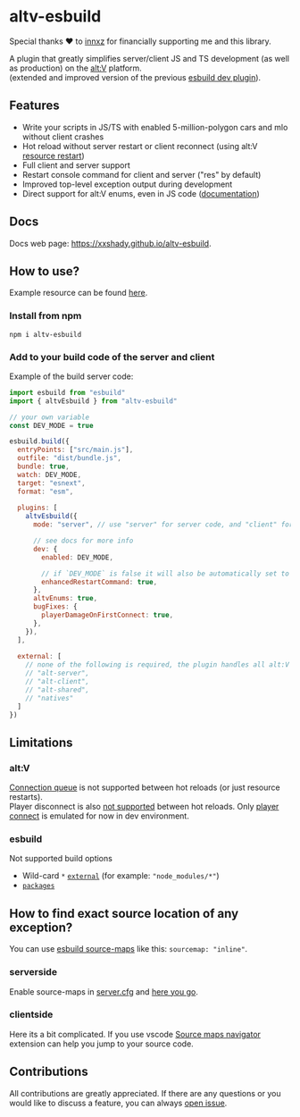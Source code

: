 # altv-esbuild

Special thanks ❤️ to [innxz](https://github.com/innxz) for financially supporting me and this library.

A plugin that greatly simplifies server/client JS and TS development (as well as production) on the [alt:V](https://altv.mp) platform.<br>
(extended and improved version of the previous [esbuild dev plugin](https://github.com/xxshady/esbuild-plugin-altv-dev-server)).

## Features

- Write your scripts in JS/TS with enabled 5-million-polygon cars and mlo without client crashes
- Hot reload without server restart or client reconnect (using alt:V [resource restart](https://docs.altv.mp/articles/commandlineargs.html#server-commands))
- Full client and server support
- Restart console command for client and server ("res" by default)
- Improved top-level exception output during development
- Direct support for alt:V enums, even in JS code ([documentation](https://xxshady.github.io/altv-esbuild/interfaces/ipluginoptions.html#altvenums))

## Docs

Docs web page: <https://xxshady.github.io/altv-esbuild>.

## How to use?

Example resource can be found [here](https://github.com/xxshady/altv-esbuild/tree/main/example).

### Install from npm

```cli
npm i altv-esbuild
```

### Add to your build code of the server and client

Example of the build server code:

```js
import esbuild from "esbuild"
import { altvEsbuild } from "altv-esbuild"

// your own variable
const DEV_MODE = true

esbuild.build({
  entryPoints: ["src/main.js"],
  outfile: "dist/bundle.js",
  bundle: true,
  watch: DEV_MODE,
  target: "esnext",
  format: "esm",
  
  plugins: [
    altvEsbuild({
      mode: "server", // use "server" for server code, and "client" for client code

      // see docs for more info
      dev: {
        enabled: DEV_MODE,

        // if `DEV_MODE` is false it will also be automatically set to false too
        enhancedRestartCommand: true, 
      }, 
      altvEnums: true,
      bugFixes: {
        playerDamageOnFirstConnect: true,
      },
    }),
  ],
  
  external: [
    // none of the following is required, the plugin handles all alt:V modules automatically
    // "alt-server",
    // "alt-client",
    // "alt-shared",
    // "natives"
  ]
})
```

## Limitations

### alt:V

[Connection queue](https://docs.altv.mp/articles/connection_queue.html) is not supported between hot reloads (or just resource restarts).<br>
Player disconnect is also [not supported](https://github.com/xxshady/altv-esbuild/issues/8) between hot reloads. Only [player connect](https://xxshady.github.io/altv-esbuild/interfaces/iplugindevoption.html#playersreconnect) is emulated for now in dev environment.

### esbuild

Not supported build options
- Wild-card `*` [`external`](https://esbuild.github.io/api/#external) (for example: `"node_modules/*"`)
- [`packages`](https://esbuild.github.io/api/#packages)

## How to find exact source location of any exception?

You can use [esbuild source-maps](https://esbuild.github.io/api/#sourcemap) like this: `sourcemap: "inline"`.

### serverside

Enable source-maps in [server.cfg](https://docs.altv.mp/articles/configs/server.html)
and [here you go](https://imgur.com/HJYM0y1).

### clientside

Here its a bit complicated. If you use vscode [Source maps navigator](https://marketplace.visualstudio.com/items?itemName=vlkoti.vscode-sourcemaps-navigator) extension can help you jump to your source code.

## Contributions

All contributions are greatly appreciated. If there are any questions or you would like to discuss a feature, you can always [open issue](https://github.com/xxshady/altv-esbuild/issues).
